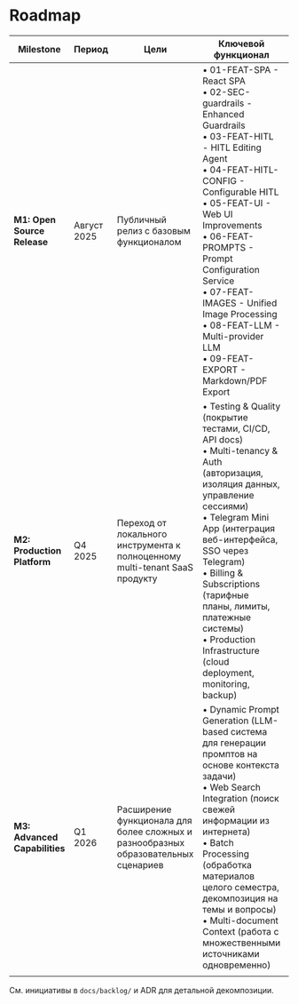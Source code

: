 # Roadmap

| Milestone | Период | Цели | Ключевой функционал | Статус |
| --- | --- | --- | --- | --- |
| **M1: Open Source Release** | Август 2025 | Публичный релиз с базовым функционалом | • 01-FEAT-SPA - React SPA<br>• 02-SEC-guardrails - Enhanced Guardrails<br>• 03-FEAT-HITL - HITL Editing Agent<br>• 04-FEAT-HITL-CONFIG - Configurable HITL<br>• 05-FEAT-UI - Web UI Improvements<br>• 06-FEAT-PROMPTS - Prompt Configuration Service<br>• 07-FEAT-IMAGES - Unified Image Processing<br>• 08-FEAT-LLM - Multi-provider LLM<br>• 09-FEAT-EXPORT - Markdown/PDF Export | ✅ Завершено |
| **M2: Production Platform** | Q4 2025 | Переход от локального инструмента к полноценному multi-tenant SaaS продукту | • Testing & Quality (покрытие тестами, CI/CD, API docs)<br>• Multi-tenancy & Auth (авторизация, изоляция данных, управление сессиями)<br>• Telegram Mini App (интеграция веб-интерфейса, SSO через Telegram)<br>• Billing & Subscriptions (тарифные планы, лимиты, платежные системы)<br>• Production Infrastructure (cloud deployment, monitoring, backup) | 📋 Планируется |
| **M3: Advanced Capabilities** | Q1 2026 | Расширение функционала для более сложных и разнообразных образовательных сценариев | • Dynamic Prompt Generation (LLM-based система для генерации промптов на основе контекста задачи)<br>• Web Search Integration (поиск свежей информации из интернета)<br>• Batch Processing (обработка материалов целого семестра, декомпозиция на темы и вопросы)<br>• Multi-document Context (работа с множественными источниками одновременно) | 📋 Планируется |
|  |  |  |  |  |

См. инициативы в `docs/backlog/` и ADR для детальной декомпозиции.



